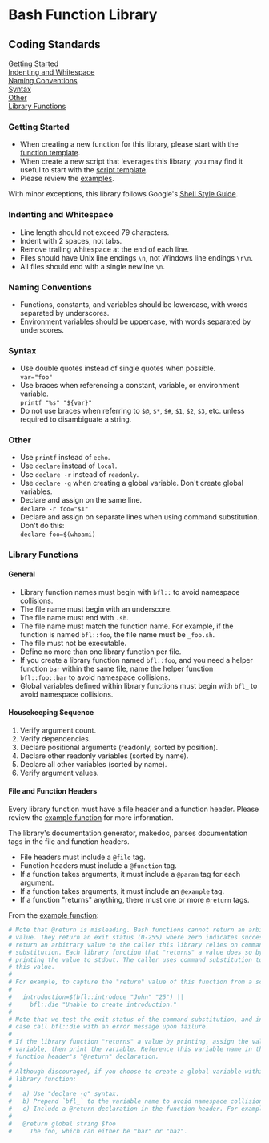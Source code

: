 # Bash Function Library

## Coding Standards

[Getting Started](#getting-started)  
[Indenting and Whitespace](#indenting-and-whitespace)  
[Naming Conventions](#naming-conventions)  
[Syntax](#syntax)  
[Other](#other)  
[Library Functions](#library-functions)  

### Getting Started

* When creating a new function for this library, please start with the
  [function template](../templates/_library_function.sh).
* When create a new script that leverages this library, you may find it useful
  to start with the [script template](../templates/script).
* Please review the [examples](../examples/).

With minor exceptions, this library follows Google's [Shell Style
Guide](https://google.github.io/styleguide/shell.xml).

### Indenting and Whitespace

* Line length should not exceed 79 characters.
* Indent with 2 spaces, not tabs.
* Remove trailing whitespace at the end of each line.
* Files should have Unix line endings `\n`, not Windows line endings `\r\n`.
* All files should end with a single newline `\n`.

### Naming Conventions

* Functions, constants, and variables should be lowercase, with words separated
  by underscores.
* Environment variables should be uppercase, with words separated by
  underscores.

### Syntax

* Use double quotes instead of single quotes when possible.  
  `var="foo"`
* Use braces when referencing a constant, variable, or environment variable.  
  `printf "%s" "${var}"`
* Do not use braces when referring to `$@`, `$*`, `$#`, `$1`, `$2`, `$3`, etc.
  unless required to disambiguate a string.

### Other

* Use `printf` instead of `echo`.
* Use `declare` instead of `local`.
* Use `declare -r` instead of `readonly`.
* Use `declare -g` when creating a global variable. Don't create global
variables.
* Declare and assign on the same line.  
  `declare -r foo="$1"`
* Declare and assign on separate lines when using command
  substitution. Don't do this:  
  `declare foo=$(whoami)`

### Library Functions

#### General

* Library function names must begin with `bfl::` to avoid namespace collisions.
* The file name must begin with an underscore.
* The file name must end with `.sh`.
* The file name must match the function name. For example, if the function is
  named `bfl::foo`, the file name must be `_foo.sh`.
* The file must not be executable.
* Define no more than one library function per file.
* If you create a library function named `bfl::foo`, and you need a helper
  function `bar` within the same file, name the helper function `bfl::foo::bar`
  to avoid namespace collisions.
* Global variables defined within library functions must begin with `bfl_` to
  avoid namespace collisions.

#### Housekeeping Sequence

1. Verify argument count.
2. Verify dependencies.
3. Declare positional arguments (readonly, sorted by position).
4. Declare other readonly variables (sorted by name).
5. Declare all other variables (sorted by name).
6. Verify argument values.

#### File and Function Headers

Every library function must have a file header and a function header. Please
review the [example function](../examples/_introduce.sh) for more information.

The library's documentation generator, makedoc, parses documentation tags in
the file and function headers.

* File headers must include a `@file` tag.
* Function headers must include a `@function` tag.
* If a function takes arguments, it must include a `@param` tag for each
  argument.
* If a function takes arguments, it must include an `@example` tag.
* If a function "returns" anything, there must one or more `@return` tags.

From the [example function](../examples/_introduce.sh):

```bash
# Note that @return is misleading. Bash functions cannot return an arbitrary
# value. They return an exit status (0-255) where zero indicates success. To
# return an arbitrary value to the caller this library relies on command
# substitution. Each library function that "returns" a value does so by
# printing the value to stdout. The caller uses command substitution to capture
# this value.
#
# For example, to capture the "return" value of this function from a script:
#
#   introduction=$(bfl::introduce "John" "25") ||
#     bfl::die "Unable to create introduction."
#
# Note that we test the exit status of the command substitution, and in this
# case call bfl::die with an error message upon failure.
#
# If the library function "returns" a value by printing, assign the value to a
# variable, then print the variable. Reference this variable name in the
# function header's "@return" declaration.
#
# Although discouraged, if you choose to create a global variable within the
# library function:
#
#   a) Use "declare -g" syntax.
#   b) Prepend `bfl_` to the variable name to avoid namespace collisions.
#   c) Include a @return declaration in the function header. For example:
#
#   @return global string $foo
#     The foo, which can either be "bar" or "baz".
```

